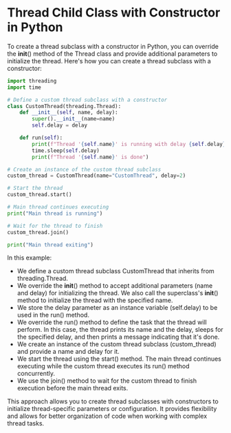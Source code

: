 # Thread Child Class with Constructor in Python

To create a thread subclass with a constructor in Python, you can override the __init__() method of the Thread class and provide additional parameters to initialize the thread. Here's how you can create a thread subclass with a constructor:

```python
import threading
import time

# Define a custom thread subclass with a constructor
class CustomThread(threading.Thread):
    def __init__(self, name, delay):
        super().__init__(name=name)
        self.delay = delay

    def run(self):
        print(f"Thread '{self.name}' is running with delay {self.delay} seconds")
        time.sleep(self.delay)
        print(f"Thread '{self.name}' is done")

# Create an instance of the custom thread subclass
custom_thread = CustomThread(name="CustomThread", delay=2)

# Start the thread
custom_thread.start()

# Main thread continues executing
print("Main thread is running")

# Wait for the thread to finish
custom_thread.join()

print("Main thread exiting")
```

In this example:

- We define a custom thread subclass CustomThread that inherits from threading.Thread.
- We override the __init__() method to accept additional parameters (name and delay) for initializing the thread. We also call the superclass's __init__() method to initialize the thread with the specified name.
- We store the delay parameter as an instance variable (self.delay) to be used in the run() method.
- We override the run() method to define the task that the thread will perform. In this case, the thread prints its name and the delay, sleeps for the specified delay, and then prints a message indicating that it's done.
- We create an instance of the custom thread subclass (custom_thread) and provide a name and delay for it.
- We start the thread using the start() method.
The main thread continues executing while the custom thread executes its run() method concurrently.
- We use the join() method to wait for the custom thread to finish execution before the main thread exits.

This approach allows you to create thread subclasses with constructors to initialize thread-specific parameters or configuration. It provides flexibility and allows for better organization of code when working with complex thread tasks.